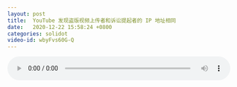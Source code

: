 ```yaml
---
layout: post
title:  YouTube 发现盗版视频上传者和诉讼提起者的 IP 地址相同
date:   2020-12-22 15:58:24 +0800
categories: solidot
video-id: wbyFvs60G-Q
---
```


<audio src="/assets/f0105c4cf0ae90208401a56fef40c949.mp3" style="width: 100%;" controls></audio>

